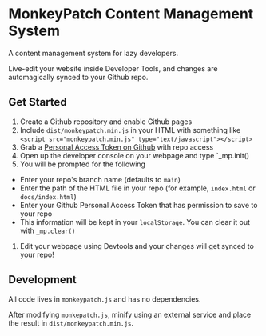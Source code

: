 # MonkeyPatch Content Management System

A content management system for lazy developers.

Live-edit your website inside Developer Tools, and changes are automagically synced to your Github repo.

## Get Started

1. Create a Github repository and enable Github pages
1. Include `dist/monkeypatch.min.js` in your HTML with something like `<script src="monkeypatch.min.js" type="text/javascript"></script>`
1. Grab a [Personal Access Token on Github](https://github.com/settings/tokens) with repo access
1. Open up the developer console on your webpage and type `_mp.init()
1. You will be prompted for the following
  * Enter your repo's branch name (defaults to `main`)
  * Enter the path of the HTML file in your repo (for example, `index.html` or `docs/index.html`)
  * Enter your Github Personal Access Token that has permission to save to your repo
  * This information will be kept in your `localStorage`. You can clear it out with `_mp.clear()`
1. Edit your webpage using Devtools and your changes will get synced to your repo!

## Development

All code lives in `monkeypatch.js` and has no dependencies.

After modifying `monkepatch.js`, minify using an external service and place the result in `dist/monkeypatch.min.js`.

